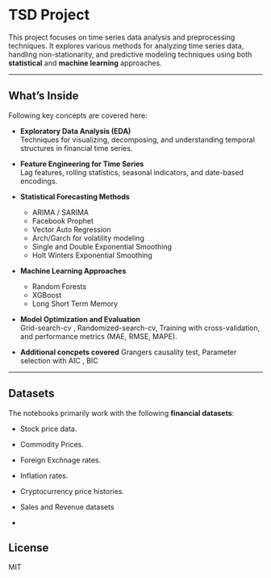 # TSD Project

This project focuses on time series data analysis and preprocessing techniques. It explores various methods for analyzing time series data, handling non-stationarity, and predictive modeling techniques using both **statistical** and **machine learning** approaches.


---

##  What’s Inside

Following key concepts are covered here:

- **Exploratory Data Analysis (EDA)**  
  Techniques for visualizing, decomposing, and understanding temporal structures in financial time series.

  
- **Feature Engineering for Time Series**  
  Lag features, rolling statistics, seasonal indicators, and date-based encodings.
  

- **Statistical Forecasting Methods**  
 
  - ARIMA / SARIMA  
  - Facebook Prophet
  - Vector Auto Regression
  - Arch/Garch for volatility modeling
  - Single and Double Exponential Smoothing
  - Holt Winters Exponential Smoothing
  

- **Machine Learning Approaches**  

  - Random Forests
  - XGBoost
  - Long Short Term Memory


- **Model Optimization and Evaluation**  
  Grid-search-cv , Randomized-search-cv, Training with cross-validation, and performance metrics (MAE, RMSE, MAPE).


- **Additional concpets covered**
  Grangers causality test, Parameter selection with AIC , BIC 

---

## Datasets

The notebooks primarily work with the following **financial datasets**:

- Stock price data.
- Commodity Prices.
- Foreign Exchnage rates.
- Inflation rates.
- Cryptocurrency price histories.
- Sales and Revenue datasets

- 
## License

MIT

